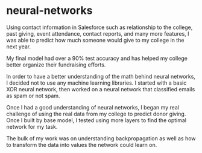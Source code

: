 # neural-networks
Using contact information in Salesforce such as relationship to the college, past giving, event attendance, 
contact reports, and many more features, I was able to predict how much someone would give to my college in the next year. 

My final model had over a 90% test accuracy and has helped my college better organize their fundraising efforts.

In order to have a better understanding of the math behind neural networks, I decided not to use any machine learning libraries.
I started with a basic XOR neural network, then worked on a neural network that classified emails as spam or not spam.  

Once I had a good understanding of neural networks, I began my real challenge of using the real data from my college to predict 
donor giving.  Once I built by base model, I tested using more layers to find the optimal network for my task.

The bulk of my work was on understanding backpropagation as well as how to transform the data into values the network could learn on.
